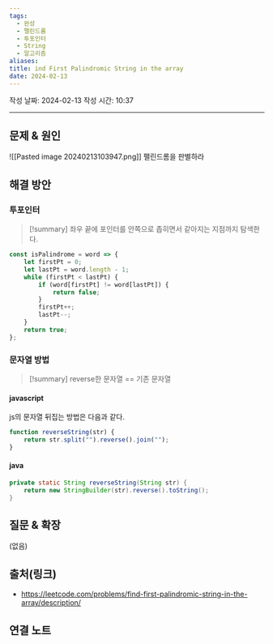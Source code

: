 ```yaml
---
tags:
  - 완성
  - 팰린드롬
  - 투포인터
  - String
  - 알고리즘
aliases: 
title: ind First Palindromic String in the array
date: 2024-02-13
---
```

작성 날짜: 2024-02-13
작성 시간: 10:37


----

## 문제 & 원인
![[Pasted image 20240213103947.png]]
팰린드롬을 판별하라

## 해결 방안
### 투포인터
>[!summary] 
>좌우 끝에 포인터를 안쪽으로 좁히면서 같아지는 지점까지 탐색한다.

```js
const isPalindrome = word => {
    let firstPt = 0;
    let lastPt = word.length - 1;
    while (firstPt < lastPt) {
        if (word[firstPt] != word[lastPt]) {
            return false;
        }
        firstPt++;
        lastPt--;
    }
    return true;
};
```

###  문자열 방법
>[!summary]
>reverse한 문자열 == 기존 문자열


#### javascript
js의 문자열 뒤집는 방법은 다음과 같다.

```js
function reverseString(str) {
    return str.split("").reverse().join("");
}
```


#### java
```java
private static String reverseString(String str) {  
    return new StringBuilder(str).reverse().toString();       
}
```

## 질문 & 확장

(없음)

## 출처(링크)
- https://leetcode.com/problems/find-first-palindromic-string-in-the-array/description/

## 연결 노트
